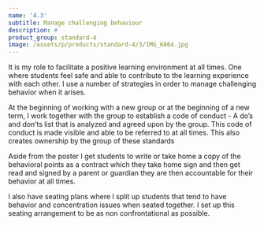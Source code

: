 ```yaml
---
name: '4.3'
subtitle: Manage challenging behaviour
description: #
product_group: standard-4
image: /assets/p/products/standard-4/3/IMG_6864.jpg
---
```

It is my role to facilitate a positive learning environment at all times. One where students feel safe and able to contribute to the learning experience with each other.
I use a number of strategies in order to manage challenging behavior when it arises.

At the beginning of working with a new group or at the beginning of a new term, I work together with the group to establish a code of conduct  - A do’s and don’ts list that is analyzed and agreed upon by the group. This code of conduct is made visible and able to be referred to at all times.  This also creates ownership by the group of these standards

Aside from the poster I get students to write or take home a copy of the behavioral points as a contract which they take home sign and then get read and signed by a parent or guardian they are then accountable for their behavior at all times.

I also have seating plans where I split up students that tend to have behavior and concentration issues when seated together. I set up this seating arrangement to be as non confrontational as possible.
